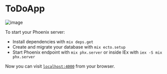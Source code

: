 # ToDoApp

![image](https://user-images.githubusercontent.com/75382121/167984199-91d52668-7df5-4021-a15c-fb7b46a425fe.png)

To start your Phoenix server:

  * Install dependencies with `mix deps.get`
  * Create and migrate your database with `mix ecto.setup`
  * Start Phoenix endpoint with `mix phx.server` or inside IEx with `iex -S mix phx.server`

Now you can visit [`localhost:4000`](http://localhost:4000) from your browser.

